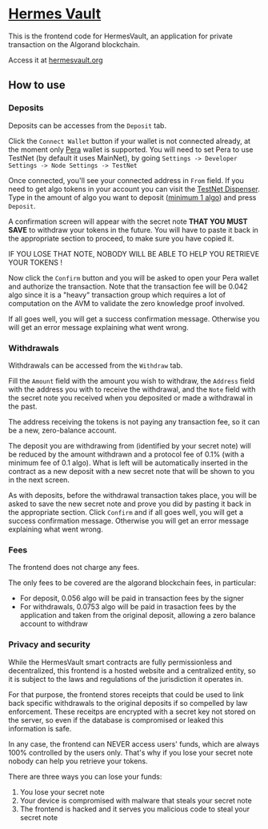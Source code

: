 # [Hermes Vault](https://github.com/giuliop/HermesVault)
This is the frontend code for HermesVault, an application for private transaction on the Algorand blockchain.

Access it at [hermesvault.org](https://hermesvault.org)


## How to use

### Deposits

Deposits can be accesses from the `Deposit` tab.

Click the `Connect Wallet` button if your wallet is not connected already, at the moment only [Pera](https://perawallet.app/) wallet is supported. You will need to set Pera to use TestNet (by default it uses MainNet), by going `Settings -> Developer Settings -> Node Settings -> TestNet`

Once connected, you'll see your connected address in `From` field. If you need to get algo tokens in your account you can visit the [TestNet Dispenser](https://bank.testnet.algorand.network/). Type in the amount of algo you want to deposit (<u>minimum 1 algo</u>) and press `Deposit`.

A confirmation screen will appear with the secret note <b>THAT YOU MUST SAVE</b> to withdraw your tokens in the future. You will have to paste it back in the appropriate section to proceed, to make sure you have copied it.

IF YOU LOSE THAT NOTE, NOBODY WILL BE ABLE TO HELP YOU RETRIEVE YOUR TOKENS !

Now click the `Confirm` button and you will be asked to open your Pera wallet and authorize the transaction. Note that the transaction fee will be 0.042 algo since it is a "heavy" transaction group which requires a lot of computation on the AVM to validate the zero knowledge proof involved.

If all goes well, you will get a success confirmation message. Otherwise you will get an error message explaining what went wrong.

### Withdrawals

Withdrawals can be accessed from the `Withdraw` tab.

Fill the `Amount` field with the amount you wish to withdraw, the `Address` field with the address you with to receive the withdrawal, and the `Note` field with the secret note you received when you deposited or made a withdrawal in the past.

The address receiving the tokens is not paying any transaction fee, so it can be a new, zero-balance account.

The deposit you are withdrawing from (identified by your secret note) will be reduced by the amount withdrawn and a protocol fee of 0.1% (with a minimum fee of 0.1 algo).
What is left will be automatically inserted in the contract as a new deposit with a new secret note that will be shown to you in the next screen.

As with deposits, before the withdrawal transaction takes place, you will be asked to save the new secret note and prove you did by pasting it back in the appropriate section.
Click `Confirm` and if all goes well, you will get a success confirmation message. Otherwise you will get an error message explaining what went wrong.

### Fees
The frontend does not charge any fees.

The only fees to be covered are the algorand blockchain fees, in particular:
* For deposit, 0.056 algo will be paid in transaction fees by the signer
* For withdrawals, 0.0753 algo will be paid in trasaction fees by the application and taken from the original deposit, allowing a zero balance account to withdraw

### Privacy and security

While the HermesVault smart contracts are fully permissionless and decentralized, this frontend is a hosted website and a centralized entity, so it is subject to the laws and regulations of the jurisdiction it operates in.

For that purpose, the frontend stores receipts that could be used to link back specific withdrawals to the original deposits if so compelled by law enforcement. These receitps are encrypted with a secret key not stored on the server, so even if the database is compromised or leaked this information is safe.

In any case, the frontend can NEVER access users' funds, which are always 100% controlled by the users only. That's why if you lose your secret note nobody can help you retrieve your tokens.

There are three ways you can lose your funds:
1) You lose your secret note
2) Your device is compromised with malware that steals your secret note
3) The frontend is hacked and it serves you malicious code to steal your secret note
